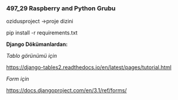 ### 497_29 Raspberry and Python Grubu ###

ozidusproject ->proje dizini

pip install -r requirements.txt

**Django Dökümanlardan:**

_Tablo görünümü için_

https://django-tables2.readthedocs.io/en/latest/pages/tutorial.html
 
_Form için_

https://docs.djangoproject.com/en/3.1/ref/forms/


